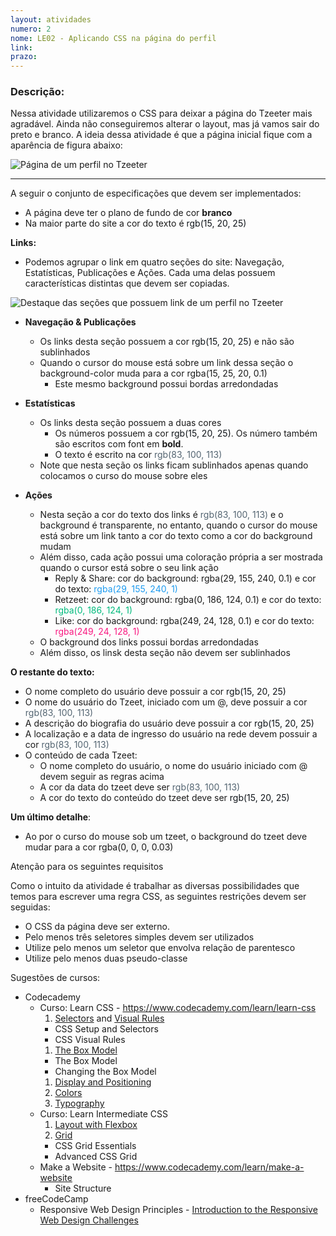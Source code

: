 ```yaml
---
layout: atividades
numero: 2
nome: LE02 - Aplicando CSS na página do perfil
link: 
prazo:
---
```


<!--
Enviar, através do <a href="{{ page.link }}" target="_blank">formulário</a>, **o link para o repositório no github com a implementação da atividade descrita a seguir**. 
-->

### Descrição:

Nessa atividade utilizaremos o CSS para deixar a página do Tzeeter mais agradável. 
Ainda não conseguiremos alterar o layout, mas já vamos sair do preto e branco. 
A ideia dessa atividade é que a página inicial fique com a aparência de figura abaixo:

![Página de um perfil no Tzeeter]({{site.baseurl}}/assets/listas/02/tzeeter_profile.png)

---

A seguir o conjunto de especificações que devem ser implementados:
  * A página deve ter o plano de fundo de cor **branco**
  * Na maior parte do site a cor do texto é <span style="color:rgb(15, 20, 25)"> rgb(15, 20, 25)</span>

**Links:**
  * Podemos agrupar o link em quatro seções do site: Navegação, Estatísticas, Publicações e Ações. 
Cada uma delas possuem características distintas que devem ser copiadas.

![Destaque das seções que possuem link  de um perfil no Tzeeter]({{site.baseurl}}/assets/listas/02/profile_links.png)


  * **Navegação & Publicações**
    * Os links desta seção possuem a cor  <span style="color:rgb(15, 20, 25)"> rgb(15, 20, 25)</span> e não são sublinhados
    * Quando o cursor do mouse está sobre um link dessa seção o background-color muda para a cor rgba(15, 25, 20, 0.1)
      * Este mesmo background possui bordas arredondadas

  * **Estatísticas**
    * Os links desta seção possuem a duas cores
      * Os números possuem a cor <span style="color: rgb(15, 20, 25)">rgb(15, 20, 25)</span>. Os número também são escritos com font em **bold**.
      * O texto é escrito na cor <span style="color:rgb(83, 100, 113)"> rgb(83, 100, 113)</span>
    * Note que nesta seção os links ficam sublinhados apenas quando colocamos o curso do mouse sobre eles

  * **Ações**
    * Nesta seção a cor do texto dos links é <span style="color:rgb(83, 100, 113)"> rgb(83, 100, 113)</span> e o background é transparente, no entanto, quando o cursor do mouse está sobre um link tanto a cor do texto como a cor do background mudam
    * Além disso, cada ação possui uma coloração própria a ser mostrada quando o cursor está sobre o seu link ação
      * Reply & Share: cor do background: rgba(29, 155, 240, 0.1) e cor do texto: <span style="color:rgba(29, 155, 240, 1)"> rgba(29, 155, 240, 1)</span>
      * Retzeet: cor do background: rgba(0, 186, 124, 0.1) e cor do texto: <span style="color: rgba(0, 186, 124, 1)"> rgba(0, 186, 124, 1)</span>
      * Like: cor do background: rgba(249, 24, 128, 0.1) e cor do texto: <span style="color: rgba(249, 24, 128, 1)"> rgba(249, 24, 128, 1)</span>
    * O background dos links possui bordas arredondadas
    * Além disso, os linsk desta seção não devem ser sublinhados


**O restante do texto:**
  * O nome completo do usuário deve possuir a cor <span style="color: rgb(15, 20 , 25)">rgb(15, 20, 25)</span>
  * O nome do usuário do Tzeet, iniciado com um @, deve possuir a cor <span style="color: rgb(83, 100, 113)">rgb(83, 100, 113)</span>
  * A descrição do biografia do usuário deve possuir a cor  <span style="color: rgb(15, 20 , 25)">rgb(15, 20, 25)</span>
  * A localização e a data de ingresso do usuário na rede devem possuir a cor <span style="color: rgb(83, 100, 113)">rgb(83, 100, 113)</span>
  * O conteúdo de cada Tzeet:
    * O nome completo do usuário, o nome do usuário iniciado com @ devem seguir as regras acima
    * A cor da data do tzeet deve ser <span style="color: rgb(83, 100, 113)">rgb(83, 100, 113)</span>
    * A cor do texto do conteúdo do tzeet deve ser <span style="color: rgb(15, 20, 25)">rgb(15, 20, 25)</span>

**Um último detalhe**:
  * Ao por o curso do mouse sob um tzeet, o background do tzeet deve mudar para a cor <span style="background-color: rgba(0, 0, 0, 0.03)">rgba(0, 0, 0, 0.03)</span>

<span class="label label-yellow"> Atenção para os seguintes requisitos</span>

Como o intuito da atividade é trabalhar as diversas possibilidades que temos para escrever uma regra CSS, as seguintes restrições devem ser seguidas:
* O CSS da página deve ser externo.
* Pelo menos três seletores simples devem ser utilizados 
* Utilize pelo menos um seletor que envolva relação de parentesco
* Utilize pelo menos duas pseudo-classe

<span class="label label-blue">Sugestões de cursos:</span>

- Codecademy
  - Curso: Learn CSS - <a href="https://www.codecademy.com/learn/learn-css" target="_blank">https://www.codecademy.com/learn/learn-css</a>
    1. <a href="https://www.codecademy.com/courses/learn-css/lessons/learn-css-setup-and-syntax/resume" target="_blank">Selectors</a> and <a href="https://www.codecademy.com/courses/learn-css/lessons/css-visual-rules/resume" target="_blank">Visual Rules</a>
      - CSS Setup and Selectors
      - CSS Visual Rules
    1. <a href="https://www.codecademy.com/courses/learn-css/lessons/box-model-intro/resume" target="_blank">The Box Model</a>
      - The Box Model
      - Changing the Box Model
    1. <a href="https://www.codecademy.com/courses/learn-css/lessons/css-display-positioning/resume" target="_blank">Display and Positioning</a>
    1. <a href="https://www.codecademy.com/courses/learn-css/lessons/color/resume" target="_blank">Colors</a>
    1. <a href="https://www.codecademy.com/courses/learn-css/lessons/css-typography/resume" target="_blank">Typography</a>
  - Curso: Learn Intermediate CSS
    1. <a href="https://www.codecademy.com/courses/learn-intermediate-css/lessons/learn-flexbox/resume" target="_blank">Layout with Flexbox</a>
    1. <a href="https://www.codecademy.com/courses/learn-intermediate-css/lessons/css-grid-essentials/resume" target="_blank">Grid</a>
      - CSS Grid Essentials
      - Advanced CSS Grid
  - Make a Website - <a href="https://www.codecademy.com/learn/make-a-website" target="_blank">https://www.codecademy.com/learn/make-a-website</a>
    - Site Structure
- freeCodeCamp
  - Responsive Web Design Principles - <a href="https://www.freecodecamp.org/learn/responsive-web-design/responsive-web-design-principles/" target="_blank">Introduction to the Responsive Web Design Challenges</a>
